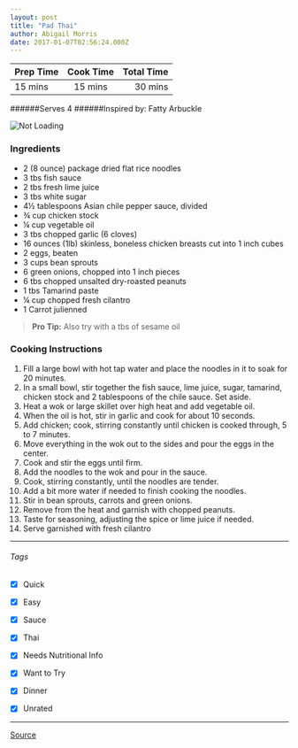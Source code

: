 ```yaml
---
layout: post
title: "Pad Thai"
author: Abigail Morris
date: 2017-01-07T02:56:24.000Z
---
```


| Prep Time  | Cook Time    | Total Time  |
| ---------- |:------------:| -----------:|
| 15 mins    | 15 mins      | 30 mins     |


######Serves 4
######Inspired by: Fatty Arbuckle

![Not Loading](http://i.imgur.com/YtPdH2Z.png)

### Ingredients

* 2 (8 ounce) package dried flat rice noodles
* 3 tbs fish sauce
* 2 tbs fresh lime juice
* 3 tbs white sugar
* 4½ tablespoons Asian chile pepper sauce, divided
* ¾ cup chicken stock
* ¼ cup vegetable oil
* 3 tbs chopped garlic (6 cloves)
* 16 ounces (1lb) skinless, boneless chicken breasts cut into 1 inch cubes
* 2 eggs, beaten
* 3 cups bean sprouts
* 6 green onions, chopped into 1 inch pieces
* 6 tbs chopped unsalted dry-roasted peanuts
* 1 tbs Tamarind paste
* ¼ cup chopped fresh cilantro
* 1 Carrot julienned

> **Pro Tip:** Also try with a tbs of sesame oil

### Cooking Instructions

1. Fill a large bowl with hot tap water and place the noodles in it to soak for 20 minutes.
2. In a small bowl, stir together the fish sauce, lime juice, sugar, tamarind, chicken stock and 2 tablespoons of the chile sauce. Set aside.
3. Heat a wok or large skillet over high heat and add vegetable oil.
4. When the oil is hot, stir in garlic and cook for about 10 seconds. 
5. Add chicken; cook, stirring constantly until chicken is cooked through, 5 to 7 minutes.
6. Move everything in the wok out to the sides and pour the eggs in the center.
7. Cook and stir the eggs until firm.
8. Add the noodles to the wok and pour in the sauce.
9. Cook, stirring constantly, until the noodles are tender.
10. Add a bit more water if needed to finish cooking the noodles.
11. Stir in bean sprouts, carrots and green onions.
12. Remove from the heat and garnish with chopped peanuts.
13. Taste for seasoning, adjusting the spice or lime juice if needed.
14. Serve garnished with fresh cilantro


---

###### Tags
- [x] Quick
- [x] Easy
- [x] Sauce
- [x] Thai
- [x] Needs Nutritional Info
- [x] Want to Try
- [x] Dinner
- [x] Unrated


---

[Source](http://allrecipes.com/recipe/109334/a-pad-thai-worth-making/)

